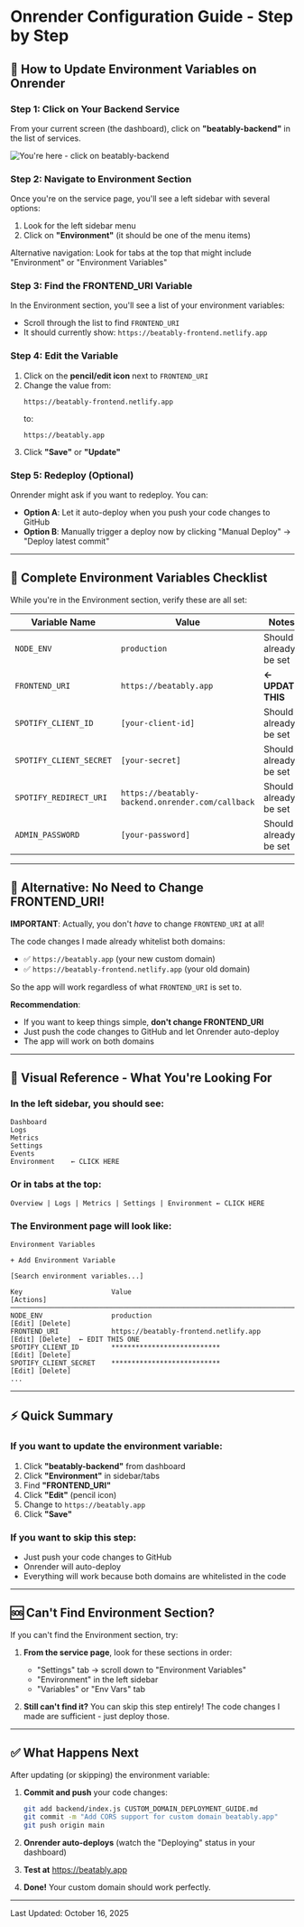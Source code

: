 # Onrender Configuration Guide - Step by Step

## 🎯 How to Update Environment Variables on Onrender

### Step 1: Click on Your Backend Service
From your current screen (the dashboard), click on **"beatably-backend"** in the list of services.

![You're here - click on beatably-backend](screenshot-reference)

### Step 2: Navigate to Environment Section
Once you're on the service page, you'll see a left sidebar with several options:
1. Look for the left sidebar menu
2. Click on **"Environment"** (it should be one of the menu items)

Alternative navigation: Look for tabs at the top that might include "Environment" or "Environment Variables"

### Step 3: Find the FRONTEND_URI Variable
In the Environment section, you'll see a list of your environment variables:
- Scroll through the list to find `FRONTEND_URI`
- It should currently show: `https://beatably-frontend.netlify.app`

### Step 4: Edit the Variable
1. Click on the **pencil/edit icon** next to `FRONTEND_URI`
2. Change the value from:
   ```
   https://beatably-frontend.netlify.app
   ```
   to:
   ```
   https://beatably.app
   ```
3. Click **"Save"** or **"Update"**

### Step 5: Redeploy (Optional)
Onrender might ask if you want to redeploy. You can:
- **Option A**: Let it auto-deploy when you push your code changes to GitHub
- **Option B**: Manually trigger a deploy now by clicking "Manual Deploy" → "Deploy latest commit"

---

## 📝 Complete Environment Variables Checklist

While you're in the Environment section, verify these are all set:

| Variable Name | Value | Notes |
|--------------|-------|-------|
| `NODE_ENV` | `production` | Should already be set |
| `FRONTEND_URI` | `https://beatably.app` | **← UPDATE THIS** |
| `SPOTIFY_CLIENT_ID` | `[your-client-id]` | Should already be set |
| `SPOTIFY_CLIENT_SECRET` | `[your-secret]` | Should already be set |
| `SPOTIFY_REDIRECT_URI` | `https://beatably-backend.onrender.com/callback` | Should already be set |
| `ADMIN_PASSWORD` | `[your-password]` | Should already be set |

---

## 🚀 Alternative: No Need to Change FRONTEND_URI!

**IMPORTANT**: Actually, you don't *have* to change `FRONTEND_URI` at all!

The code changes I made already whitelist both domains:
- ✅ `https://beatably.app` (your new custom domain)
- ✅ `https://beatably-frontend.netlify.app` (your old domain)

So the app will work regardless of what `FRONTEND_URI` is set to.

**Recommendation**: 
- If you want to keep things simple, **don't change FRONTEND_URI**
- Just push the code changes to GitHub and let Onrender auto-deploy
- The app will work on both domains

---

## 📸 Visual Reference - What You're Looking For

### In the left sidebar, you should see:
```
Dashboard
Logs
Metrics
Settings
Events
Environment    ← CLICK HERE
```

### Or in tabs at the top:
```
Overview | Logs | Metrics | Settings | Environment ← CLICK HERE
```

### The Environment page will look like:
```
Environment Variables

+ Add Environment Variable

[Search environment variables...]

Key                      Value                                    [Actions]
─────────────────────────────────────────────────────────────────────────
NODE_ENV                 production                               [Edit] [Delete]
FRONTEND_URI             https://beatably-frontend.netlify.app    [Edit] [Delete]  ← EDIT THIS ONE
SPOTIFY_CLIENT_ID        ***************************              [Edit] [Delete]
SPOTIFY_CLIENT_SECRET    ***************************              [Edit] [Delete]
...
```

---

## ⚡ Quick Summary

### If you want to update the environment variable:
1. Click **"beatably-backend"** from dashboard
2. Click **"Environment"** in sidebar/tabs
3. Find **"FRONTEND_URI"**
4. Click **"Edit"** (pencil icon)
5. Change to `https://beatably.app`
6. Click **"Save"**

### If you want to skip this step:
- Just push your code changes to GitHub
- Onrender will auto-deploy
- Everything will work because both domains are whitelisted in the code

---

## 🆘 Can't Find Environment Section?

If you can't find the Environment section, try:

1. **From the service page**, look for these sections in order:
   - "Settings" tab → scroll down to "Environment Variables"
   - "Environment" in the left sidebar
   - "Variables" or "Env Vars" tab

2. **Still can't find it?** You can skip this step entirely! The code changes I made are sufficient - just deploy those.

---

## ✅ What Happens Next

After updating (or skipping) the environment variable:

1. **Commit and push** your code changes:
   ```bash
   git add backend/index.js CUSTOM_DOMAIN_DEPLOYMENT_GUIDE.md
   git commit -m "Add CORS support for custom domain beatably.app"
   git push origin main
   ```

2. **Onrender auto-deploys** (watch the "Deploying" status in your dashboard)

3. **Test at** https://beatably.app

4. **Done!** Your custom domain should work perfectly.

---

Last Updated: October 16, 2025

